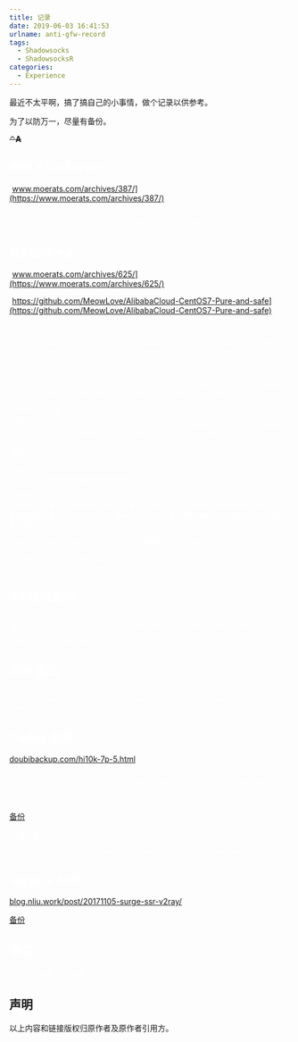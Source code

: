 ```yaml
---
title: 记录
date: 2019-06-03 16:41:53
urlname: anti-gfw-record
tags:
  - Shadowsocks
  - ShadowsocksR
categories:
  - Experience
---
```

最近不太平啊，搞了搞自己的小事情，做个记录以供参考。

为了以防万一，尽量有备份。

<!--more-->

~~⌃**A**~~
<font color="white">
## BBR + LotServer

[www.moerats.com/archives/387/](https://www.moerats.com/archives/387/)

    wget -N --no-check-certificate "https://raw.githubusercontent.com/chiakge/Linux-NetSpeed/master/tcp.sh" && chmod +x tcp.sh && ./tcp.sh

### 阿里云的可考虑

[www.moerats.com/archives/625/](https://www.moerats.com/archives/625/)

[https://github.com/MeowLove/AlibabaCloud-CentOS7-Pure-and-safe](https://github.com/MeowLove/AlibabaCloud-CentOS7-Pure-and-safe)

    #全新的安装
    sudo curl -sSL https://raw.githubusercontent.com/MeowLove/AlibabaCloud-CentOS7-Pure-and-safe/master/download/kill/New_installation.sh | sudo bash

    #快照/镜像恢复
    sudo curl -sSL https://raw.githubusercontent.com/MeowLove/AlibabaCloud-CentOS7-Pure-and-safe/master/download/kill/Snapshot_image.sh | sudo bash

    #更换内核并安装 LotServer
    sudo curl -sSL https://raw.githubusercontent.com/MeowLove/AlibabaCloud-CentOS7-Pure-and-safe/master/download/LotServer/install.sh | sudo bash

说明

    #全新的安装
    适用于在你的服务器控制面板刚刚安装完的系统。执行这个。

    #快照恢复
    适用使用过全新安装净化脚本的系统，于备份后恢复时执行（即使用了服务商提供的快照/你自建镜像服务恢复了系统恢复系统后，会再次被插入服务商的源和 DNS 以及阿里会插入云盾等安全加固软件）。

如果全新安装后，外网 ip 无法访问，则需要关闭防火墙。

    systemctl stop firewalld.service
    systemctl disable firewalld.service

## SS 秋水逸冰

    wget --no-check-certificate -O shadowsocks-all.sh https://raw.githubusercontent.com/teddysun/shadowsocks_install/master/shadowsocks-all.sh
    chmod +x shadowsocks-all.sh

## SSR 逗比

    wget -N --no-check-certificate https://raw.githubusercontent.com/ToyoDAdoubi/doubi/master/ssr.sh && chmod +x ssr.sh && bash ssr.sh

## Caddy 伪装

[doubibackup.com/hi10k-7p-5.html](https://doubibackup.com/hi10k-7p-5.html)

    wget -N --no-check-certificate https://raw.githubusercontent.com/ToyoDAdoubiBackup/doubi/master/caddy_install.sh && chmod +x caddy_install.sh && bash caddy_install.sh install http.filemanager

[备份](https://www.notion.so/yorushika/ShadowsocksR-e8f87a9045214d6fb33c3c550dcf041a)

可用的静态页

    wget https://github.com/amphineko/amphineko/archive/master.zip

## Surge + SSR

[blog.nliu.work/post/20171105-surge-ssr-v2ray/](https://blog.nliu.work/post/20171105-surge-ssr-v2ray/)

[备份](https://www.notion.so/yorushika/Surge-for-macOS-SSR-V2Ray-nliu-3d95c6fcfa6a42eaa4732efce34d75eb)

## 备注

SS 无法使用上述伪装，可将加密方式改为 aes-XXX-gcm。
</font>

## 声明

以上内容和链接版权归原作者及原作者引用方。
